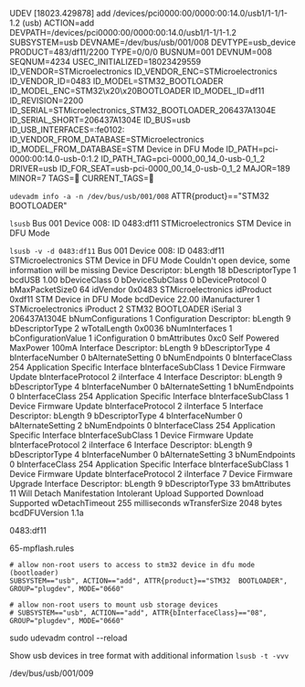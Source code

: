 UDEV  [18023.429878] add      /devices/pci0000:00/0000:00:14.0/usb1/1-1/1-1.2 (usb)
ACTION=add
DEVPATH=/devices/pci0000:00/0000:00:14.0/usb1/1-1/1-1.2
SUBSYSTEM=usb
DEVNAME=/dev/bus/usb/001/008
DEVTYPE=usb_device
PRODUCT=483/df11/2200
TYPE=0/0/0
BUSNUM=001
DEVNUM=008
SEQNUM=4234
USEC_INITIALIZED=18023429559
ID_VENDOR=STMicroelectronics
ID_VENDOR_ENC=STMicroelectronics
ID_VENDOR_ID=0483
ID_MODEL=STM32_BOOTLOADER
ID_MODEL_ENC=STM32\x20\x20BOOTLOADER
ID_MODEL_ID=df11
ID_REVISION=2200
ID_SERIAL=STMicroelectronics_STM32_BOOTLOADER_206437A1304E
ID_SERIAL_SHORT=206437A1304E
ID_BUS=usb
ID_USB_INTERFACES=:fe0102:
ID_VENDOR_FROM_DATABASE=STMicroelectronics
ID_MODEL_FROM_DATABASE=STM Device in DFU Mode
ID_PATH=pci-0000:00:14.0-usb-0:1.2
ID_PATH_TAG=pci-0000_00_14_0-usb-0_1_2
DRIVER=usb
ID_FOR_SEAT=usb-pci-0000_00_14_0-usb-0_1_2
MAJOR=189
MINOR=7
TAGS=:seat:
CURRENT_TAGS=:seat:


`udevadm info -a -n /dev/bus/usb/001/008`
ATTR{product}=="STM32  BOOTLOADER"


`lsusb`
Bus 001 Device 008: ID 0483:df11 STMicroelectronics STM Device in DFU Mode

`lsusb -v -d 0483:df11`
Bus 001 Device 008: ID 0483:df11 STMicroelectronics STM Device in DFU Mode
Couldn't open device, some information will be missing
Device Descriptor:
  bLength                18
  bDescriptorType         1
  bcdUSB               1.00
  bDeviceClass            0 
  bDeviceSubClass         0 
  bDeviceProtocol         0 
  bMaxPacketSize0        64
  idVendor           0x0483 STMicroelectronics
  idProduct          0xdf11 STM Device in DFU Mode
  bcdDevice           22.00
  iManufacturer           1 STMicroelectronics
  iProduct                2 STM32  BOOTLOADER
  iSerial                 3 206437A1304E
  bNumConfigurations      1
  Configuration Descriptor:
    bLength                 9
    bDescriptorType         2
    wTotalLength       0x0036
    bNumInterfaces          1
    bConfigurationValue     1
    iConfiguration          0 
    bmAttributes         0xc0
      Self Powered
    MaxPower              100mA
    Interface Descriptor:
      bLength                 9
      bDescriptorType         4
      bInterfaceNumber        0
      bAlternateSetting       0
      bNumEndpoints           0
      bInterfaceClass       254 Application Specific Interface
      bInterfaceSubClass      1 Device Firmware Update
      bInterfaceProtocol      2 
      iInterface              4 
    Interface Descriptor:
      bLength                 9
      bDescriptorType         4
      bInterfaceNumber        0
      bAlternateSetting       1
      bNumEndpoints           0
      bInterfaceClass       254 Application Specific Interface
      bInterfaceSubClass      1 Device Firmware Update
      bInterfaceProtocol      2 
      iInterface              5 
    Interface Descriptor:
      bLength                 9
      bDescriptorType         4
      bInterfaceNumber        0
      bAlternateSetting       2
      bNumEndpoints           0
      bInterfaceClass       254 Application Specific Interface
      bInterfaceSubClass      1 Device Firmware Update
      bInterfaceProtocol      2 
      iInterface              6 
    Interface Descriptor:
      bLength                 9
      bDescriptorType         4
      bInterfaceNumber        0
      bAlternateSetting       3
      bNumEndpoints           0
      bInterfaceClass       254 Application Specific Interface
      bInterfaceSubClass      1 Device Firmware Update
      bInterfaceProtocol      2 
      iInterface              7 
      Device Firmware Upgrade Interface Descriptor:
        bLength                             9
        bDescriptorType                    33
        bmAttributes                       11
          Will Detach
          Manifestation Intolerant
          Upload Supported
          Download Supported
        wDetachTimeout                    255 milliseconds
        wTransferSize                    2048 bytes
        bcdDFUVersion                   1.1a


0483:df11

65-mpflash.rules
```
# allow non-root users to access to stm32 device in dfu mode (bootloader) 
SUBSYSTEM=="usb", ACTION=="add", ATTR{product}=="STM32  BOOTLOADER", GROUP="plugdev", MODE="0660"

# allow non-root users to mount usb storage devices
# SUBSYSTEM=="usb", ACTION=="add", ATTR{bInterfaceClass}=="08", GROUP="plugdev", MODE="0660"
```
sudo udevadm control --reload

Show usb devices in tree format with additional information
`lsusb -t -vvv`

/dev/bus/usb/001/009